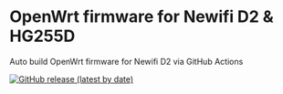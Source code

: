 # OpenWrt firmware for Newifi D2 & HG255D

Auto build OpenWrt firmware for Newifi D2 via GitHub Actions

[![GitHub release (latest by date)](https://img.shields.io/github/v/release/teasiu/OpenWrt-Newifi_D2?style=for-the-badge&label=Download)](https://github.com/teasiu/OpenWrt-Newifi_D2/releases/latest)
